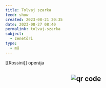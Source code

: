 ```yaml
---
title: Tolvaj szarka
feed: show
created: 2023-08-21 20:35
date: 2023-08-27 08:40
permalink: tolvaj-szarka
subject:
  - zenetöri
type:
  - mű
---
```


[[Rossini]] operája



## <p style="text-align: center;"><img src="https://chart.googleapis.com/chart?cht=qr&chl=https://notes.andrasdenes.com/tolvaj-szarka&chs=180x180&choe=UTF-8&chld=L|2" alt="qr code"></p>

